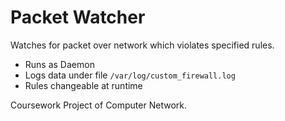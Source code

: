 # Packet Watcher

Watches for packet over network which violates specified rules.

* Runs as Daemon
* Logs data under file `/var/log/custom_firewall.log`
* Rules changeable at runtime

Coursework Project of Computer Network.